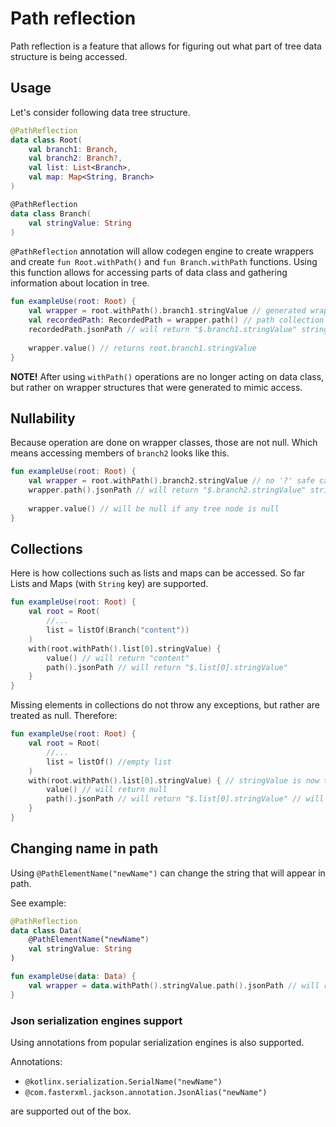 # Path reflection
Path reflection is a feature that allows for figuring out what part of tree data structure is being accessed.

## Usage

Let's consider following data tree structure.

```kotlin
@PathReflection
data class Root(
    val branch1: Branch,
    val branch2: Branch?,
    val list: List<Branch>,
    val map: Map<String, Branch>
)

@PathReflection
data class Branch(
    val stringValue: String
)
```

`@PathReflection` annotation will allow codegen engine to create wrappers 
and create `fun Root.withPath()` and `fun Branch.withPath` functions.
Using this function allows for accessing parts of data class and gathering information about location in tree.

```kotlin
fun exampleUse(root: Root) {
    val wrapper = root.withPath().branch1.stringValue // generated wrapper is returned
    val recordedPath: RecordedPath = wrapper.path() // path collection that allows for further analysis
    recordedPath.jsonPath // will return "$.branch1.stringValue" string
    
    wrapper.value() // returns root.branch1.stringValue
}
```

**NOTE!** After using `withPath()` operations are no longer acting on data class, 
but rather on wrapper structures that were generated to mimic access.

## Nullability
Because operation are done on wrapper classes, those are not null.
Which means accessing members of `branch2` looks like this.

```kotlin
fun exampleUse(root: Root) {
    val wrapper = root.withPath().branch2.stringValue // no '?' safe call is needed
    wrapper.path().jsonPath // will return "$.branch2.stringValue" string, even if branch2 is null
    
    wrapper.value() // will be null if any tree node is null
}
```

## Collections
Here is how collections such as lists and maps can be accessed.
So far Lists and Maps (with `String` key) are supported.

```kotlin
fun exampleUse(root: Root) {
    val root = Root(
        //...
        list = listOf(Branch("content"))
    )
    with(root.withPath().list[0].stringValue) {
        value() // will return "content"
        path().jsonPath // will return "$.list[0].stringValue"
    }
}
```

Missing elements in collections do not throw any exceptions, but rather are treated as null. Therefore:
```kotlin
fun exampleUse(root: Root) {
    val root = Root(
        //...
        list = listOf() //empty list
    )
    with(root.withPath().list[0].stringValue) { // stringValue is now treated as nullable since it can be missing from the list
        value() // will return null
        path().jsonPath // will return "$.list[0].stringValue" // will still return full path
    }
}
```

## Changing name in path
Using `@PathElementName("newName")` can change the string that will appear in path.

See example:
```kotlin
@PathReflection
data class Data(
    @PathElementName("newName")
    val stringValue: String
)

fun exampleUse(data: Data) {
    val wrapper = data.withPath().stringValue.path().jsonPath // will return "$.newName"
}
```

### Json serialization engines support
Using annotations from popular serialization engines is also supported. 

Annotations:
- `@kotlinx.serialization.SerialName("newName")`
- `@com.fasterxml.jackson.annotation.JsonAlias("newName")`

are supported out of the box.
